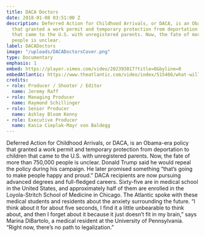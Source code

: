 ```yaml
---
title: DACA Doctors
date: 2018-01-08 03:51:00 Z
description: Deferred Action for Childhood Arrivals, or DACA, is an Obama-era policy
  that granted a work permit and temporary protection from deportation to children
  that came to the U.S. with unregistered parents. Now, the fate of more than 750,000
  people is unclear.
label: DACADoctors
image: "/uploads/DACADoctorsCover.png"
type: Documentary
emphasis: 1
embed: https://player.vimeo.com/video/202393017?title=0&byline=0
embedAtlantic: https://www.theatlantic.com/video/index/515466/what-will-happen-to-undocumented-doctors/
credits:
- role: Producer / Shooter / Editor
  name: Jeremy Raff
- role: Managing Producer
  name: Raymond Schillinger
- role: Senior Producer
  name: Ashley Bloom Kenny
- role: Executive Producer
  name: Kasia Cieplak-Mayr von Baldegg
---
```


Deferred Action for Childhood Arrivals, or DACA, is an Obama-era policy that granted a work permit and temporary protection from deportation to children that came to the U.S. with unregistered parents. Now, the fate of more than 750,000 people is unclear. Donald Trump said he would repeal the policy during his campaign. He later promised something “that’s going to make people happy and proud.” DACA recipients are now pursuing advanced degrees and full-fledged careers. Sixty-five are in medical school in the United States, and approximately half of them are enrolled in the Loyola-Stritch School of Medicine in Chicago. The Atlantic spoke with these medical students and residents about the anxiety surrounding the future. “I think about it for about five seconds, I find it a little unbearable to think about, and then I forget about it because it just doesn’t fit in my brain,” says Marina DiBartolo, a medical resident at the University of Pennsylvania. “Right now, there’s no path to legalization.”